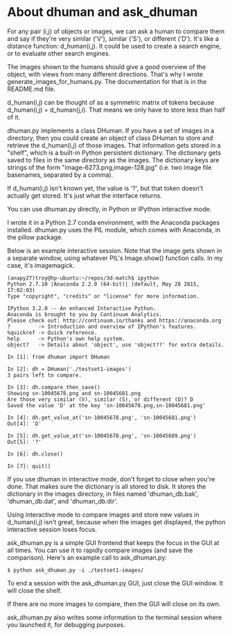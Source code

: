 # About dhuman and ask_dhuman

For any pair (i,j) of objects or images, we can ask a human to compare them and say if they're very similar ('V'), similar ('S'), or different ('D'). It's like a distance function: d_human(i,j). It could be used to create a search engine, or to evaluate other search engines.

The images shown to the humans should give a good overview of the object, with views from many different directions. That's why I wrote generate_images_for_humans.py. The documentation for that is in the README.md file.

d_human(i,j) can be thought of as a symmetric matrix of tokens because d_human(i,j) = d_human(j,i). That means we only have to store less than half of it.

dhuman.py implements a class DHuman. If you have a set of images in a directory, then you could create an object of class DHuman to store and retrieve the d_human(i,j) of those images. That information gets stored in a "shelf", which is a built-in Python persistent dictionary. The dictionary gets saved to files in the same directory as the images. The dictionary keys are strings of the form "image-6273.png,image-128.jpg" (i.e. two image file basenames, separated by a comma).

If d_human(i,j) isn't known yet, the value is '?', but that token doesn't actually get stored. It's just what the interface returns.

You can use dhuman.py directly, in Python or IPython interactive mode.

I wrote it in a Python 2.7 conda environment, with the Anaconda packages installed. dhuman.py uses the PIL module, which comes with Anaconda, in the pillow package.

Below is an example interactive session. Note that the image gets shown in a separate window, using whatever PIL's Image.show() function calls. In my case, it's imagemagick.

```
(anapy27)troy@hp-ubuntu:~/repos/3d-match$ ipython
Python 2.7.10 |Anaconda 2.2.0 (64-bit)| (default, May 28 2015, 17:02:03) 
Type "copyright", "credits" or "license" for more information.

IPython 3.2.0 -- An enhanced Interactive Python.
Anaconda is brought to you by Continuum Analytics.
Please check out: http://continuum.io/thanks and https://anaconda.org
?         -> Introduction and overview of IPython's features.
%quickref -> Quick reference.
help      -> Python's own help system.
object?   -> Details about 'object', use 'object??' for extra details.

In [1]: from dhuman import DHuman

In [2]: dh = DHuman('./testset1-images')
3 pairs left to compare.

In [3]: dh.compare_then_save()
Showing sn-10045678.png and sn-10045681.png
Are those very similar (V), similar (S), or different (D)? D
Saved the value 'D' at the key 'sn-10045678.png,sn-10045681.png'

In [4]: dh.get_value_at('sn-10045678.png', 'sn-10045681.png')
Out[4]: 'D'

In [5]: dh.get_value_at('sn-10045678.png', 'sn-10045689.png')
Out[5]: '?'

In [6]: dh.close()

In [7]: quit()
```

If you use dhuman in interactive mode, don't forget to close when you're done. That makes sure the dictionary is all stored to disk. It stores the dictionary in the images directory, in files named 'dhuman_db.bak', 'dhuman_db.dat', and 'dhuman_db.dir'.

Using interactive mode to compare images and store new values in d_human(i,j) isn't great, because when the images get displayed, the python interactive session loses focus.

ask_dhuman.py is a simple GUI frontend that keeps the focus in the GUI at all times. You can use it to rapidly compare images (and save the comparison). Here's an example call to ask_dhuman.py:

```
$ python ask_dhuman.py -i ./testset1-images/
```

To end a session with the ask_dhuman.py GUI, just close the GUI window. It will close the shelf.

If there are no more images to compare, then the GUI will close on its own.

ask_dhuman.py also writes some information to the terminal session where you launched it, for debugging purposes.
